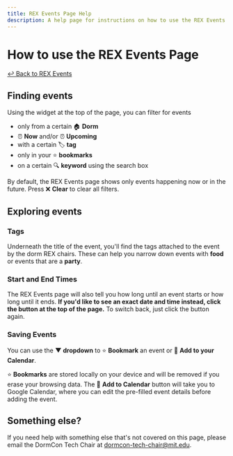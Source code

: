 ```yaml
---
title: REX Events Page Help
description: A help page for instructions on how to use the REX Events Page.
---
```


# How to use the REX Events Page

[↩️ Back to REX Events](/rex/events)

## Finding events

Using the widget at the top of the page, you can filter for events

- only from a certain 🏠 **Dorm**
- ⏰ **Now** and/or ⏰ **Upcoming**
- with a certain 🏷️ **tag**
- only in your ⭐️ **bookmarks**
- on a certain 🔍 **keyword** using the search box

By default, the REX Events page shows only events happening now or in the
future. Press ❌ **Clear** to clear all filters.

## Exploring events

### Tags

Underneath the title of the event, you'll find the tags attached to the event by
the dorm REX chairs. These can help you narrow down events with **food** or
events that are a **party**.

### Start and End Times

The REX Events page will also tell you how long until an event starts or how
long until it ends. **If you'd like to see an exact date and time instead, click
the button at the top of the page.** To switch back, just click the button
again.

### Saving Events

You can use the **▼ dropdown** to ⭐ **Bookmark** an event or 📅 **Add to your
Calendar**.

⭐️ **Bookmarks** are stored locally on your device and will be removed if you
erase your browsing data. The 📅 **Add to Calendar** button will take you to
Google Calendar, where you can edit the pre-filled event details before adding
the event.

## Something else?

If you need help with something else that's not covered on this page, please
email the DormCon Tech Chair at dormcon-tech-chair@mit.edu.
